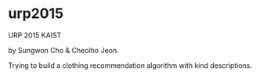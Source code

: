 # urp2015

URP 2015 KAIST

by Sungwon Cho & Cheolho Jeon.

Trying to build a clothing recommendation algorithm with kind descriptions.
